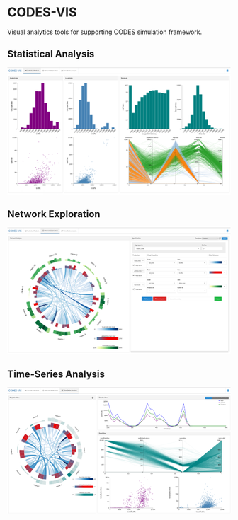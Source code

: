 # CODES-VIS
Visual analytics tools for supporting CODES simulation framework.

## Statistical Analysis
![Alt text](/app-network/image/stats.png?raw=true "Statistical Analysis")

## Network Exploration
![Alt text](/app-network/image/network.png?raw=true "Network Exploration")

## Time-Series Analysis
![Alt text](/app-network/image/tseries.png?raw=true "Time-Series Analysis")
